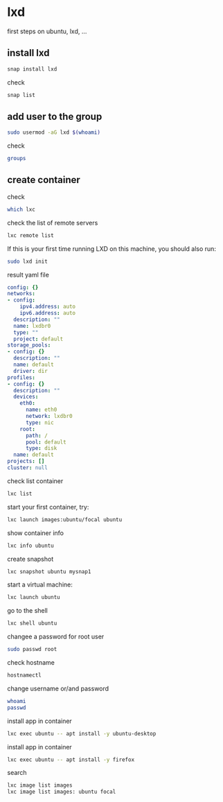 # lxd
first steps on ubuntu, lxd, ...

## install lxd
```bash
snap install lxd
```

check
```bash
snap list
```


## add user to the group
```bash
sudo usermod -aG lxd $(whoami)
```
check
```bash
groups
```


## create container

check
```bash
which lxc
```

check the list of remote servers
```bash
lxc remote list
```


If this is your first time running LXD on this machine, you should also run:
```bash
sudo lxd init 
```

result yaml file
```yaml
config: {}
networks:
- config:
    ipv4.address: auto
    ipv6.address: auto
  description: ""
  name: lxdbr0
  type: ""
  project: default
storage_pools:
- config: {}
  description: ""
  name: default
  driver: dir
profiles:
- config: {}
  description: ""
  devices:
    eth0:
      name: eth0
      network: lxdbr0
      type: nic
    root:
      path: /
      pool: default
      type: disk
  name: default
projects: []
cluster: null
```

check list container
```bash
lxc list
```

start your first container, try:
```bash
lxc launch images:ubuntu/focal ubuntu
```


show container info
```bash
lxc info ubuntu
```


create snapshot
```bash
lxc snapshot ubuntu mysnap1
```



start a virtual machine: 
```bash
lxc launch ubuntu
```

go to the shell
```bash
lxc shell ubuntu
```

changee a password for root user
```bash
sudo passwd root
```

check hostname
```bash
hostnamectl
```

change username or/and password
```bash
whoami
passwd
```


install app in container
```bash
lxc exec ubuntu -- apt install -y ubuntu-desktop
```

install app in container
```bash
lxc exec ubuntu -- apt install -y firefox
```

search
```bash
lxc image list images
lxc image list images: ubuntu focal
```


